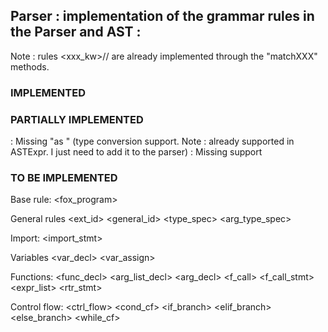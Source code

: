 ## Parser : implementation of the grammar rules in the Parser and AST :

Note : rules <xxx_kw>/<id>/<type> are already implemented through the "matchXXX" methods.

### IMPLEMENTED

<expr>
<binary_operator>
<unary_operator>


### PARTIALLY IMPLEMENTED

<term> : Missing "as <type>" (type conversion support. Note : already supported in ASTExpr. I just need to add it to the parser)
<value> : Missing <callable> support

### TO BE IMPLEMENTED 

Base rule:
<fox_program>

General rules
<namespace>
<ext_id>
<general_id>
<type_spec>
<arg_type_spec>
<eoi>
<block>
<stmt>
<callable>
        
Import:
<import_stmt>

Variables
<var_decl>
<var_assign>

Functions:
<func_decl>
<arg_list_decl>
<arg_decl>
<f_call>
<f_call_stmt>
<expr_list>
<rtr_stmt>

Control flow:
<ctrl_flow>
<cond_cf>
<if_branch>
<elif_branch>
<else_branch>
<while_cf>
